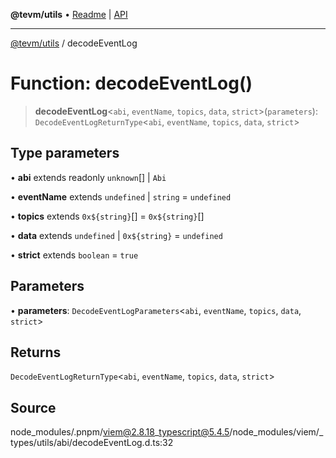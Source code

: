 **@tevm/utils** • [Readme](../README.md) \| [API](../globals.md)

***

[@tevm/utils](../README.md) / decodeEventLog

# Function: decodeEventLog()

> **decodeEventLog**\<`abi`, `eventName`, `topics`, `data`, `strict`\>(`parameters`): `DecodeEventLogReturnType`\<`abi`, `eventName`, `topics`, `data`, `strict`\>

## Type parameters

• **abi** extends readonly `unknown`[] \| `Abi`

• **eventName** extends `undefined` \| `string` = `undefined`

• **topics** extends ```0x${string}```[] = ```0x${string}```[]

• **data** extends `undefined` \| ```0x${string}``` = `undefined`

• **strict** extends `boolean` = `true`

## Parameters

• **parameters**: `DecodeEventLogParameters`\<`abi`, `eventName`, `topics`, `data`, `strict`\>

## Returns

`DecodeEventLogReturnType`\<`abi`, `eventName`, `topics`, `data`, `strict`\>

## Source

node\_modules/.pnpm/viem@2.8.18\_typescript@5.4.5/node\_modules/viem/\_types/utils/abi/decodeEventLog.d.ts:32
